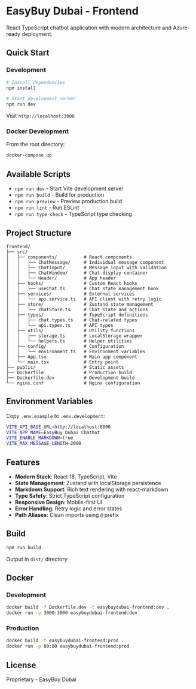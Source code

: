 # EasyBuy Dubai - Frontend

React TypeScript chatbot application with modern architecture and Azure-ready deployment.

## Quick Start

### Development

```bash
# Install dependencies
npm install

# Start development server
npm run dev
```

Visit `http://localhost:3000`

### Docker Development

From the root directory:
```bash
docker-compose up
```

## Available Scripts

- `npm run dev` - Start Vite development server
- `npm run build` - Build for production
- `npm run preview` - Preview production build
- `npm run lint` - Run ESLint
- `npm run type-check` - TypeScript type checking

## Project Structure

```
frontend/
├── src/
│   ├── components/          # React components
│   │   ├── ChatMessage/     # Individual message component
│   │   ├── ChatInput/       # Message input with validation
│   │   ├── ChatWindow/      # Chat display container
│   │   └── Header/          # App header
│   ├── hooks/               # Custom React hooks
│   │   └── useChat.ts       # Chat state management hook
│   ├── services/            # External services
│   │   └── api.service.ts   # API client with retry logic
│   ├── store/               # Zustand state management
│   │   └── chatStore.ts     # Chat state and actions
│   ├── types/               # TypeScript definitions
│   │   ├── chat.types.ts    # Chat-related types
│   │   └── api.types.ts     # API types
│   ├── utils/               # Utility functions
│   │   ├── storage.ts       # LocalStorage wrapper
│   │   └── helpers.ts       # Helper utilities
│   ├── config/              # Configuration
│   │   └── environment.ts   # Environment variables
│   ├── App.tsx              # Main app component
│   └── main.tsx             # Entry point
├── public/                  # Static assets
├── Dockerfile               # Production build
├── Dockerfile.dev           # Development build
└── nginx.conf               # Nginx configuration
```

## Environment Variables

Copy `.env.example` to `.env.development`:

```bash
VITE_API_BASE_URL=http://localhost:8000
VITE_APP_NAME=EasyBuy Dubai Chatbot
VITE_ENABLE_MARKDOWN=true
VITE_MAX_MESSAGE_LENGTH=2000
```

## Features

- **Modern Stack**: React 18, TypeScript, Vite
- **State Management**: Zustand with localStorage persistence
- **Markdown Support**: Rich text rendering with react-markdown
- **Type Safety**: Strict TypeScript configuration
- **Responsive Design**: Mobile-first UI
- **Error Handling**: Retry logic and error states
- **Path Aliases**: Clean imports using `@` prefix

## Build

```bash
npm run build
```

Output in `dist/` directory

## Docker

### Development
```bash
docker build -f Dockerfile.dev -t easybuydubai-frontend:dev .
docker run -p 3000:3000 easybuydubai-frontend:dev
```

### Production
```bash
docker build -t easybuydubai-frontend:prod .
docker run -p 80:80 easybuydubai-frontend:prod
```

## License

Proprietary - EasyBuy Dubai
